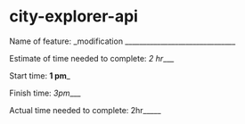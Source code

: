 # city-explorer-api



Name of feature: _modification _______________________________

Estimate of time needed to complete: _2 hr____

Start time: __1 pm___

Finish time: _3pm____

Actual time needed to complete: 2hr_____